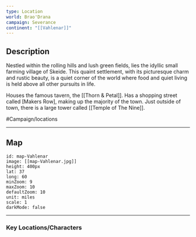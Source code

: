 ```yaml
---
type: Location
world: Brao'Drana
campaign: Severance
continent: "[[Vahlenar]]"
---
```

## Description

Nestled within the rolling hills and lush green fields, lies the idyllic small farming village of Skeide. This quaint settlement, with its picturesque charm and rustic beauty, is a quiet corner of the world where food and quiet living is held above all other pursuits in life.

Houses the famous tavern, the [[Thorn & Petal]].
Has a shopping street called [Makers Row], making up the majority of the town.
Just outside of town, there is a large tower called [[Temple of The Nine]].

#Campaign/locations

---
## Map

```leaflet
id: map-Vahlenar
image: [[map-Vahlenar.jpg]]
height: 400px
lat: 37
long: 60
minZoom: 9
maxZoom: 10
defaultZoom: 10
unit: miles
scale: 1
darkMode: false
```

---
### Key Locations/Characters
